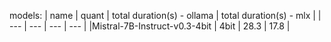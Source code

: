 models:
| name | quant | total duration(s) - ollama | total duration(s) - mlx |
| --- | --- | --- | --- |
|Mistral-7B-Instruct-v0.3-4bit |  4bit | 28.3 | 17.8 |

